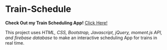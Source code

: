 # Train-Schedule

**Check Out my Train Scheduling App!**
[Click Here!](https://shimonikeren.github.io/Train-Schedule/)

This project uses _HTML, CSS, Bootstrap, Javascript, jQuery, moment.js API, and firebase database_ to make an interactive scheduling App for trains in real time.
